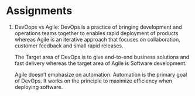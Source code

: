 # Assignments
1) DevOops vs Agile:
    DevOps is a practice of bringing development and operations teams together to enables rapid deployment of products whereas Agile is an iterative approach that focuses on collaboration, customer feedback and small rapid releases.

    The Target area of DevOps is to give end-to-end business solutions and fast delivery whereas the target area of Agile is Software development.

    Agile doesn’t emphasize on automation. Automation is the primary goal of DevOps. It works on the principle to maximize efficiency when deploying software.